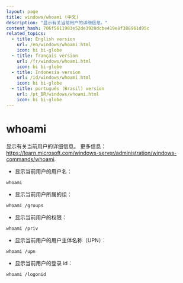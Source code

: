 ```yaml
---
layout: page
title: windows/whoami (中文)
description: "显示有关当前用户的详细信息。"
content_hash: 706f5611983e52de3920dcbe419e8f388961d95c
related_topics:
  - title: English version
    url: /en/windows/whoami.html
    icon: bi bi-globe
  - title: français version
    url: /fr/windows/whoami.html
    icon: bi bi-globe
  - title: Indonesia version
    url: /id/windows/whoami.html
    icon: bi bi-globe
  - title: português (Brasil) version
    url: /pt_BR/windows/whoami.html
    icon: bi bi-globe
---
```

# whoami

显示有关当前用户的详细信息。
更多信息：<https://learn.microsoft.com/windows-server/administration/windows-commands/whoami>.

- 显示当前用户的用户名：

`whoami`

- 显示当前用户所属的组：

`whoami /groups`

- 显示当前用户的权限：

`whoami /priv`

- 显示当前用户的用户主体名称（UPN）：

`whoami /upn`

- 显示当前用户的登录 id：

`whoami /logonid`
